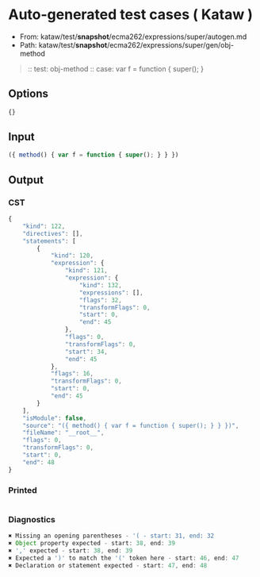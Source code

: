 # Auto-generated test cases ( Kataw )
- From: kataw/test/__snapshot__/ecma262/expressions/super/autogen.md
- Path: kataw/test/__snapshot__/ecma262/expressions/super/gen/obj-method
> :: test: obj-method
> :: case: var f = function { super(); }
## Options

`````js
{}
`````
## Input

`````js
({ method() { var f = function { super(); } } })
`````
## Output

### CST

```javascript
{
    "kind": 122,
    "directives": [],
    "statements": [
        {
            "kind": 120,
            "expression": {
                "kind": 121,
                "expression": {
                    "kind": 132,
                    "expressions": [],
                    "flags": 32,
                    "transformFlags": 0,
                    "start": 0,
                    "end": 45
                },
                "flags": 0,
                "transformFlags": 0,
                "start": 34,
                "end": 45
            },
            "flags": 16,
            "transformFlags": 0,
            "start": 0,
            "end": 45
        }
    ],
    "isModule": false,
    "source": "({ method() { var f = function { super(); } } })",
    "fileName": "__root__",
    "flags": 0,
    "transformFlags": 0,
    "start": 0,
    "end": 48
}
```

### Printed

```javascript

```

### Diagnostics

```javascript
✖ Missing an opening parentheses - '( - start: 31, end: 32
✖ Object property expected - start: 38, end: 39
✖ ',' expected - start: 38, end: 39
✖ Expected a ')' to match the '(' token here - start: 46, end: 47
✖ Declaration or statement expected - start: 47, end: 48

```

